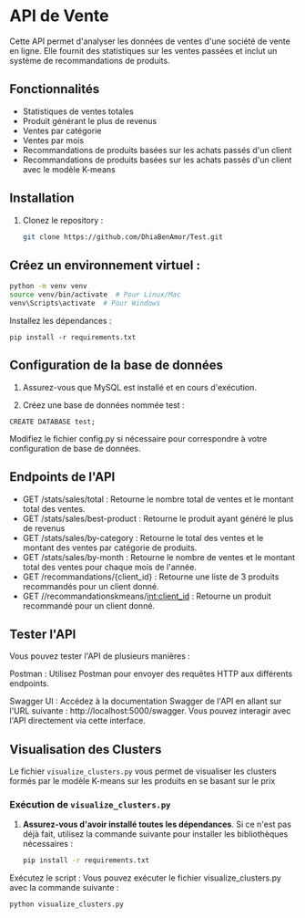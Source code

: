 # API de Vente

Cette API permet d'analyser les données de ventes d'une société de vente en ligne. Elle fournit des statistiques sur les ventes passées et inclut un système de recommandations de produits.


## Fonctionnalités
- Statistiques de ventes totales
- Produit générant le plus de revenus
- Ventes par catégorie
- Ventes par mois
- Recommandations de produits basées sur les achats passés d'un client
- Recommandations de produits basées sur les achats passés d'un client avec le modèle K-means

## Installation
1. Clonez le repository :
   ```bash
   git clone https://github.com/DhiaBenAmor/Test.git
   ```

## Créez un environnement virtuel :

```bash
python -m venv venv
source venv/bin/activate  # Pour Linux/Mac
venv\Scripts\activate  # Pour Windows
```

Installez les dépendances :
```
pip install -r requirements.txt
```
## Configuration de la base de données

1) Assurez-vous que MySQL est installé et en cours d'exécution.

2) Créez une base de données nommée test :
```SQL:
CREATE DATABASE test;
```

Modifiez le fichier config.py si nécessaire pour correspondre à votre configuration de base de données.


## Endpoints de l'API
- GET /stats/sales/total : Retourne le nombre total de ventes et le montant total des ventes.
- GET /stats/sales/best-product : Retourne le produit ayant généré le plus de revenus
- GET /stats/sales/by-category : Retourne le total des ventes et le montant des ventes par catégorie de produits.
- GET /stats/sales/by-month : Retourne le nombre de ventes et le montant total des ventes pour chaque mois de l'année.
- GET /recommandations/{client_id} : Retourne une liste de 3 produits recommandés pour un client donné.
- GET //recommandationskmeans/<int:client_id> : Retourne un produit recommandé pour un client donné.

## Tester l'API
Vous pouvez tester l'API de plusieurs manières :

Postman : Utilisez Postman pour envoyer des requêtes HTTP aux différents endpoints.

Swagger UI : Accédez à la documentation Swagger de l'API en allant sur l'URL suivante : http://localhost:5000/swagger. Vous pouvez interagir avec l'API directement via cette interface.
## Visualisation des Clusters

Le fichier `visualize_clusters.py` vous permet de visualiser les clusters formés par le modèle K-means sur les produits en se basant sur le prix

### Exécution de `visualize_clusters.py`

1. **Assurez-vous d'avoir installé toutes les dépendances**. Si ce n'est pas déjà fait, utilisez la commande suivante pour installer les bibliothèques nécessaires :
   ```bash
   pip install -r requirements.txt


Exécutez le script : Vous pouvez exécuter le fichier visualize_clusters.py avec la commande suivante :

```bash
python visualize_clusters.py
```


